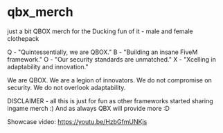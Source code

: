 # qbx_merch
just a bit QBOX merch for the Ducking fun of it - male and female clothepack

Q - "Quintessentially, we are QBOX."
B - "Building an insane FiveM framework."
O - "Our security standards are unmatched."
X - "Xcelling in adaptability and innovation."


We are QBOX. We are a legion of innovators. We do not compromise on security. We do not overlook adaptability.


DISCLAIMER - all this is just for fun as other frameworks started sharing ingame merch :) And as always QBX will provide more :D

Showcase video: https://youtu.be/HzbGfmUNKjs




